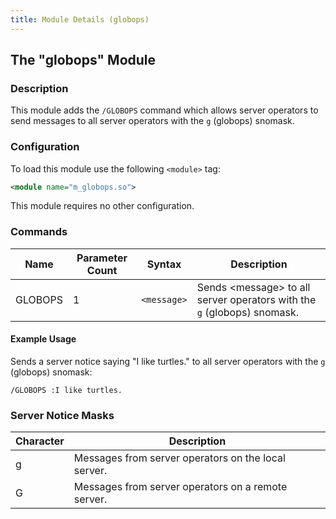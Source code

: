 ```yaml
---
title: Module Details (globops)
---
```


## The "globops" Module

### Description

This module adds the `/GLOBOPS` command which allows server operators to send messages to all server operators with the `g` (globops) snomask.

### Configuration

To load this module use the following `<module>` tag:

```xml
<module name="m_globops.so">
```

This module requires no other configuration.

### Commands

Name    | Parameter Count | Syntax      | Description
------- | --------------- | ----------- | -----------
GLOBOPS | 1               | `<message>` | Sends &lt;message&gt; to all server operators with the `g` (globops) snomask.

#### Example Usage

Sends a server notice saying "I like turtles." to all server operators with the `g` (globops) snomask:

```plaintext
/GLOBOPS :I like turtles.
```

### Server Notice Masks

Character | Description
--------- | -----------
g         | Messages from server operators on the local server.
G         | Messages from server operators on a remote server.
